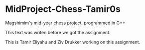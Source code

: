 # MidProject-Chess-Tamir0s
Magshimim's mid-year chess project, programmed in C++



This text was writen before we got the assignment.

This is Tamir Eliyahu and Ziv Drukker working on this assignment.